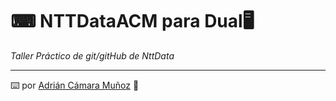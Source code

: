# ⌨ NTTDataACM para Dual🖥

_Taller Práctico de git/gitHub de NttData_

---
⌨️ por [Adrián Cámara Muñoz](https://twitter.com/adriancamara0) 💛
